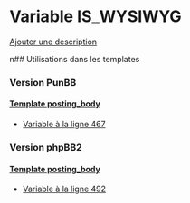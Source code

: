 # Variable IS_WYSIWYG
[Ajouter une description](https://fa-tvars.appspot.com/IS_WYSIWYG)

n## Utilisations dans les templates

### Version PunBB

#### [Template posting_body](punbb/posting_body.md)
* [Variable à la ligne 467](../punbb/posting_body.tpl#L467)

### Version phpBB2

#### [Template posting_body](subsilver/posting_body.md)
* [Variable à la ligne 492](../subsilver/posting_body.tpl#L492)